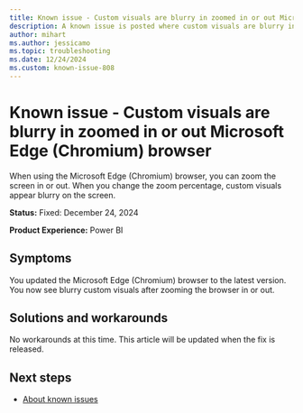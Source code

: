 ```yaml
---
title: Known issue - Custom visuals are blurry in zoomed in or out Microsoft Edge (Chromium) browser
description: A known issue is posted where custom visuals are blurry in zoomed in or out Microsoft Edge (Chromium) browser.
author: mihart
ms.author: jessicamo
ms.topic: troubleshooting  
ms.date: 12/24/2024
ms.custom: known-issue-808
---
```


# Known issue - Custom visuals are blurry in zoomed in or out Microsoft Edge (Chromium) browser

When using the Microsoft Edge (Chromium) browser, you can zoom the screen in or out. When you change the zoom percentage, custom visuals appear blurry on the screen.

**Status:** Fixed: December 24, 2024

**Product Experience:** Power BI

## Symptoms

You updated the Microsoft Edge (Chromium) browser to the latest version. You now see blurry custom visuals after zooming the browser in or out.

## Solutions and workarounds

No workarounds at this time. This article will be updated when the fix is released.

## Next steps

- [About known issues](https://support.fabric.microsoft.com/known-issues)
